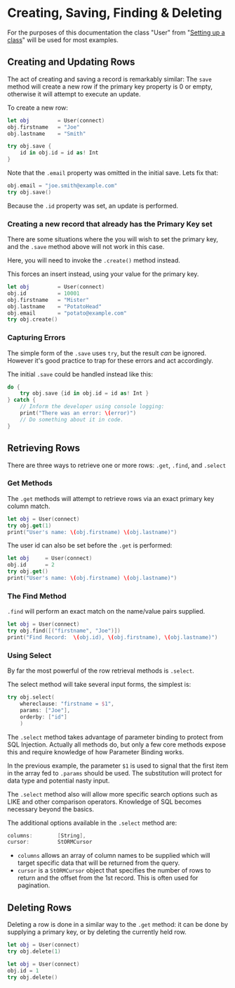 # Creating, Saving, Finding & Deleting

For the purposes of this documentation the class "User" from "[Setting up a class](https://github.com/PerfectlySoft/PerfectDocs/blob/master/guide/StORM-Setting-up-a-class.md)" will be used for most examples.

## Creating and Updating Rows

The act of creating and saving a record is remarkably similar: The `save` method will create a new row if the primary key property is 0 or empty, otherwise it will attempt to execute an update.

To create a new row:

``` swift
let obj 		= User(connect)
obj.firstname 	= "Joe"
obj.lastname 	= "Smith"

try obj.save {
	id in obj.id = id as! Int
}
```

Note that the `.email` property was omitted in the initial save. Lets fix that:

``` swift
obj.email = "joe.smith@example.com"
try obj.save()
```

Because the `.id` property was set, an update is performed.

### Creating a new record that already has the Primary Key set

There are some situations where the you will wish to set the primary key, and the `.save` method above will not work in this case. 

Here, you will need to invoke the `.create()` method instead.

This forces an insert instead, using your value for the primary key.

``` swift
let obj 		= User(connect)
obj.id			= 10001
obj.firstname	= "Mister"
obj.lastname	= "PotatoHead"
obj.email		= "potato@example.com"
try obj.create()
```

### Capturing Errors

The simple form of the `.save` uses `try`, but the result *can* be ignored. However it's good practice to trap for these errors and act accordingly. 

The initial `.save` could be handled instead like this:

``` swift
do {
	try obj.save {id in obj.id = id as! Int }
} catch {
	// Inform the developer using console logging:
	print("There was an error: \(error)")
	// Do something about it in code.
}
```

## Retrieving Rows

There are three ways to retrieve one or more rows: `.get`, `.find`, and `.select`

### Get Methods

The `.get` methods will attempt to retrieve rows via an exact primary key column match.

``` swift
let obj = User(connect)
try obj.get(1)
print("User's name: \(obj.firstname) \(obj.lastname)")
```

The user id can also be set before the `.get` is performed:

``` swift
let obj 	= User(connect)
obj.id 		= 2
try obj.get()
print("User's name: \(obj.firstname) \(obj.lastname)")
```

### The Find Method

`.find` will perform an exact match on the name/value pairs supplied.

``` swift
let obj = User(connect)
try obj.find([("firstname", "Joe")])
print("Find Record:  \(obj.id), \(obj.firstname), \(obj.lastname)")
```

### Using Select

By far the most powerful of the row retrieval methods is `.select`.

The select method will take several input forms, the simplest is:

``` swift
try obj.select(
	whereclause: "firstname = $1", 
	params: ["Joe"], 
	orderby: ["id"]
	)
```

The `.select` method takes advantage of parameter binding to protect from SQL Injection. Actually all methods do, but only a few core methods expose this and require knowledge of how Parameter Binding works.

In the previous example, the parameter `$1` is used to signal that the first item in the array fed to `.params` should be used. The substitution will protect for data type and potential nasty input. 

The `.select` method also will allow more specific search options such as LIKE and other comparison operators. Knowledge of SQL becomes necessary beyond the basics.

The additional options available in the `.select` method are:

``` swift
columns:		[String],
cursor:			StORMCursor
```

* `columns` allows an array of column names to be supplied which will target specific data that will be returned from the query.
* `cursor` is a `StORMCursor` object that specifies the number of rows to return and the offset from the 1st record. This is often used for pagination.


## Deleting Rows

Deleting a row is done in a similar way to the `.get` method: it can be done by supplying a primary key, or by deleting the currently held row.

``` swift
let obj = User(connect)
try obj.delete(1)
```

``` swift
let obj = User(connect)
obj.id = 1
try obj.delete()
```
